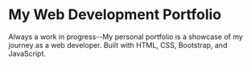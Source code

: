 # My Web Development Portfolio

Always a work in progress--My personal portfolio is a showcase of my journey as a web developer. Built with HTML, CSS, Bootstrap, and JavaScript. 
